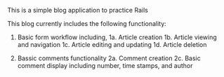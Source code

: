 This is a simple blog application to practice Rails

This blog currently includes the following functionality:

1. Basic form workflow including,
  1a. Article creation
  1b. Article viewing and navigation
  1c. Article editing and updating
  1d. Article deletion

2. Bassic comments functionality
  2a. Comment creation
  2c. Basic comment display including number, time stamps, and author